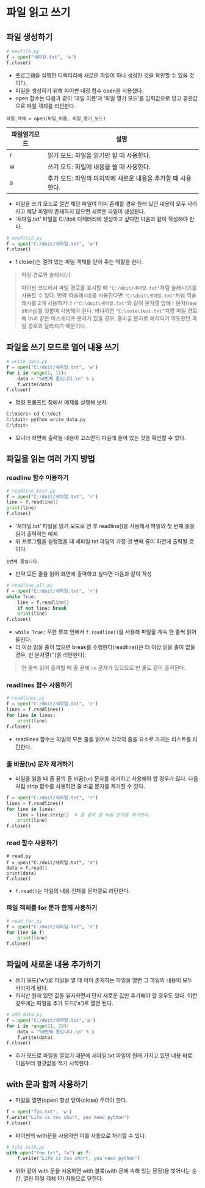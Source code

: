 # 파일 읽고 쓰기

## 파일 생성하기

```python
# newfile.py
f = open("새파일.txt", 'w')
f.close()
```

- 프로그램을 실행한 디렉터리에 새로운 파일이 하나 생성된 것을 확인할 수 있을 것이다. 
- 파일을 생성하기 위해 파이썬 내장 함수 open을 사용했다. 
- open 함수는 다음과 같이 ‘파일 이름’과 ‘파일 열기 모드’를 입력값으로 받고 결괏값으로 파일 객체를 리턴한다.

```
파일_객체 = open(파일_이름, 파일_열기_모드)
```

|파일열기모드|설명|
|---|-----|
|r|읽기 모드: 파일을 읽기만 할 때 사용한다.|
|w|쓰기 모드: 파일에 내용을 쓸 때 사용한다.|
|a|추가 모드: 파일의 마지막에 새로운 내용을 추가할 때 사용한다.|

- 파일을 쓰기 모드로 열면 해당 파일이 이미 존재할 경우 원래 있던 내용이 모두 사라지고 해당 파일이 존재하지 않으면 새로운 파일이 생성된다. 
-  ‘새파일.txt’ 파일을 C:/doit 디렉터리에 생성하고 싶다면 다음과 같이 작성해야 한다.

```python
# newfile2.py
f = open("C:/doit/새파일.txt", 'w')
f.close()
```

- f.close()는 열려 있는 파일 객체를 닫아 주는 역할을 한다.


> 파일 경로와 슬래시(<code>/</code>)
> 
> 파이썬 코드에서 파일 경로를 표시할 때 <code>"C:/doit/새파일.txt"</code>처럼 슬래시(/)를 사용할 수 있다. 만약 역슬래시(\)를 사용한다면 <code>"C:\\doit\\새파일.txt"</code>처럼 역슬래시를 2개 사용하거나 <code>r"C:\doit\새파일.txt"</code>와 같이 문자열 앞에 r 문자(raw string)를 덧붙여 사용해야 한다. 왜냐하면 <code>"C:\note\test.txt"</code>처럼 파일 경로에 \n과 같은 이스케이프 문자가 있을 경우, 줄바꿈 문자로 해석되어 의도했던 파일 경로와 달라지기 때문이다.


## 파일을 쓰기 모드로 열어 내용 쓰기

```python
# write_data.py
f = open("C:/doit/새파일.txt", 'w')
for i in range(1, 11):
    data = "%d번째 줄입니다.\n" % i
    f.write(data)
f.close()
```

- 명령 프롬프트 창에서 예제를 실행해 보자.

```python
C:\Users> cd C:\doit
C:\doit> python write_data.py
C:\doit>
```
- 모니터 화면에 출력될 내용이 고스란히 파일에 들어 있는 것을 확인할 수 있다.

## 파일을 읽는 여러 가지 방법

### readline 함수 이용하기

```python
# readline_test.py
f = open("C:/doit/새파일.txt", 'r')
line = f.readline()
print(line)
f.close()
```

- ‘새파일.txt’ 파일을 읽기 모드로 연 후 readline()을 사용해서 파일의 첫 번째 줄을 읽어 출력하는 예제
- 위 프로그램을 실행했을 때 새파일.txt 파일의 가장 첫 번째 줄이 화면에 출력될 것이다.

```
1번째 줄입니다.
```

- 만약 모든 줄을 읽어 화면에 출력하고 싶다면 다음과 같이 작성

```python
# readline_all.py
f = open("C:/doit/새파일.txt", 'r')
while True:
    line = f.readline()
    if not line: break
    print(line)
f.close()
```

- <code>while True:</code> 무한 루프 안에서 <code>f.readline()</code>을 사용해 파일을 계속 한 줄씩 읽어 들인다. 
- 더 이상 읽을 줄이 없으면 break를 수행한다(readline()은 더 이상 읽을 줄이 없을 경우, 빈 문자열('')을 리턴한다).

> 한 줄씩 읽어 출력할 때 줄 끝에 <code>\n</code> 문자가 있으므로 빈 줄도 같이 출력된다.

### readlines 함수 사용하기

```python
# readlines.py
f = open("C:/doit/새파일.txt", 'r')
lines = f.readlines()
for line in lines:
    print(line)
f.close()
```

- readlines 함수는 파일의 모든 줄을 읽어서 각각의 줄을 요소로 가지는 리스트를 리턴한다. 

### 줄 바꿈(\n) 문자 제거하기

- 파일을 읽을 때 줄 끝의 줄 바꿈(<code>\n</code>) 문자를 제거하고 사용해야 할 경우가 많다. 다음처럼 strip 함수를 사용하면 줄 바꿈 문자를 제거할 수 있다.

```python
f = open("C:/doit/새파일.txt", 'r')
lines = f.readlines()
for line in lines:
    line = line.strip()  # 줄 끝의 줄 바꿈 문자를 제거한다.
    print(line)
f.close()
```

### read 함수 사용하기

```properties
# read.py
f = open("C:/doit/새파일.txt", 'r')
data = f.read()
print(data)
f.close()
```
- <code>f.read()</code>는 파일의 내용 전체를 문자열로 리턴한다. 


### 파일 객체를 for 문과 함께 사용하기

```python
# read_for.py
f = open("C:/doit/새파일.txt", 'r')
for line in f:
    print(line)
f.close()
```

## 파일에 새로운 내용 추가하기

- 쓰기 모드('w')로 파일을 열 때 이미 존재하는 파일을 열면 그 파일의 내용이 모두 사라지게 된다. 
- 하지만 원래 있던 값을 유지하면서 단지 새로운 값만 추가해야 할 경우도 있다. 이런 경우에는 파일을 추가 모드('a')로 열면 된다.  

```python
# add_data.py
f = open("C:/doit/새파일.txt",'a')
for i in range(11, 20):
    data = "%d번째 줄입니다.\n" % i
    f.write(data)
f.close()
```

- 추가 모드로 파일을 열었기 때문에 새파일.txt 파일이 원래 가지고 있던 내용 바로 다음부터 결괏값을 적기 시작한다.

## with 문과 함께 사용하기

- 파일을 열면(open) 항상 닫아(close) 주어야 한다.

```python
f = open("foo.txt", 'w')
f.write("Life is too short, you need python")
f.close()
```

- 파이썬의 with문을 사용하면 이를 자동으로 처리할 수 있다.

```python
# file_with.py
with open("foo.txt", "w") as f:
    f.write("Life is too short, you need python")
```

- 위와 같이 with 문을 사용하면 with 블록(with 문에 속해 있는 문장)을 벗어나는 순간, 열린 파일 객체 f가 자동으로 닫힌다.